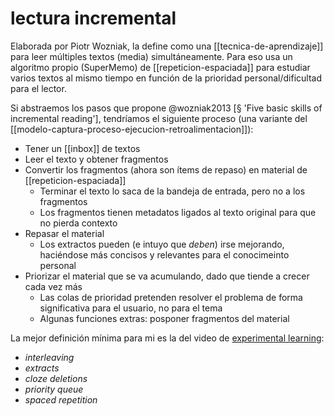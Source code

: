 # lectura incremental
Elaborada por Piotr Wozniak, la define como una [[tecnica-de-aprendizaje]] para leer múltiples textos (media) simultáneamente. Para eso usa un algoritmo propio (SuperMemo) de [[repeticion-espaciada]] para estudiar varios textos al mismo tiempo en función de la prioridad personal/dificultad para el lector.

Si abstraemos los pasos que propone @wozniak2013 [§ 'Five basic skills of incremental reading'], tendríamos el siguiente proceso (una variante del [[modelo-captura-proceso-ejecucion-retroalimentacion]]):

- Tener un [[inbox]] de textos
- Leer el texto y obtener fragmentos
- Convertir los fragmentos (ahora son ítems de repaso) en material de [[repeticion-espaciada]]
    - Terminar el texto lo saca de la bandeja de entrada, pero no a los fragmentos
    - Los fragmentos tienen metadatos ligados al texto original para que no pierda contexto
- Repasar el material
    - Los extractos pueden (e intuyo que *deben*) irse mejorando, haciéndose más concisos y relevantes para el conocimeinto personal
- Priorizar el material que se va acumulando, dado que tiende a crecer cada vez más
    - Las colas de prioridad pretenden resolver el problema de forma significativa para el usuario, no para el tema
    - Algunas funciones extras: posponer fragmentos del material


La mejor definición mínima para mi es la del video de [experimental learning](https://youtube.com/watch?v=oNCLLNZEtz0&si=dYnl7fj_X1ZHHPFx):

- *interleaving*
- *extracts*
- *cloze deletions*
- *priority queue*
- *spaced repetition*
